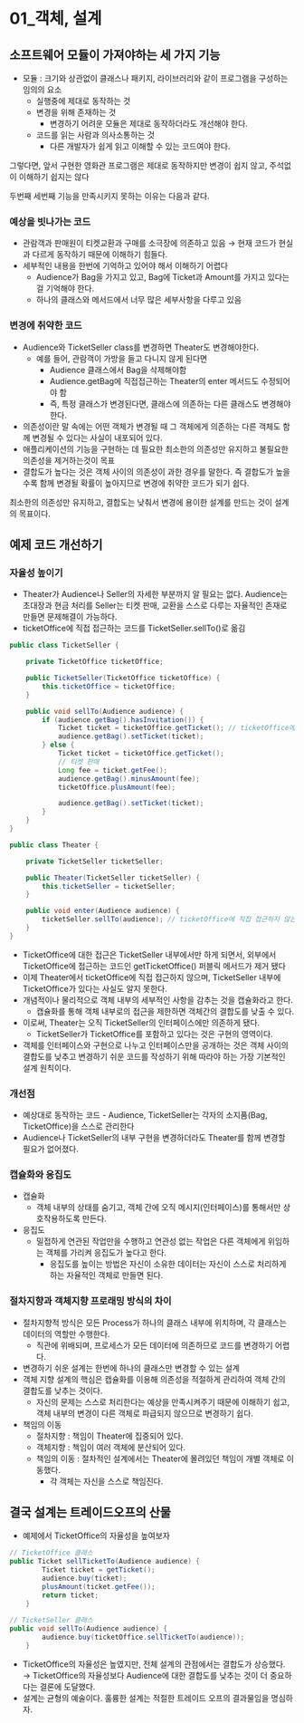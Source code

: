 # 01_객체, 설계

## 소프트웨어 모듈이 가져야하는 세 가지 기능

- 모듈 : 크기와 상관없이 클래스나 패키지, 라이브러리와 같이 프로그램을 구성하는 임의의 요소
    - 실행중에 제대로 동작하는 것
    - 변경을 위해 존재하는 것
        - 변경하기 어려운 모듈은 제대로 동작하더라도 개선해야 한다.
    - 코드를 읽는 사람과 의사소통하는 것
        - 다른 개발자가 쉽게 읽고 이해할 수 있는 코드여야 한다.

그렇다면, 앞서 구현한 영화관 프로그램은 제대로 동작하지만 변경이 쉽지 않고, 주석없이 이해하기 쉽지는 않다

두번째 세번째 기능을 만족시키지 못하는 이유는 다음과 같다.

### 예상을 빗나가는 코드

- 관람객과 판매원이 티켓교환과 구매를 소극장에 의존하고 있음 → 현재 코드가 현실과 다르게 동작하기 때문에 이해하기 힘들다.
- 세부적인 내용을 한번에 기억하고 있어야 해서 이해하기 어렵다
    - Audience가 Bag을 가지고 있고, Bag에 Ticket과 Amount를 가지고 있다는 걸 기억해야 한다.
    - 하나의 클래스와 메서드에서 너무 많은 세부사항을 다루고 있음

### 변경에 취약한 코드

- Audience와 TicketSeller class를 변경하면 Theater도 변경해야한다.
    - 예를 들어, 관람객이 가방을 들고 다니지 않게 된다면
        - Audience 클래스에서 Bag을 삭제해야함
        - Audience.getBag에 직접접근하는 Theater의 enter 메서드도 수정되어야 함
        - 즉, 특정 클래스가 변경된다면, 클래스에 의존하는 다른 클래스도 변경해야 한다.
- 의존성이란 말 속에는 어떤 객체가 변경될 때 그 객체에게 의존하는 다른 객체도 함께 변경될 수 있다는 사실이 내포되어 있다.
- 애플리케이션의 기능을 구현하는 데 필요한 최소한의 의존성만 유지하고 불필요한 의존성을 제거하는것이 목표
- 결합도가 높다는 것은 객체 사이의 의존성이 과한 경우를 말한다. 즉 결합도가 높을 수록 함께 변경될 확률이 높아지므로 변경에 취약한 코드가 되기 쉽다.

최소한의 의존성만 유지하고, 결합도는 낮춰서 변경에 용이한 설계를 만드는 것이 설계의 목표이다.

## 예제 코드 개선하기

### 자율성 높이기

- Theater가 Audience나 Seller의 자세한 부분까지 알 필요는 없다. Audience는 초대장과 현금 처리를 Seller는 티켓 판매, 교환을 스스로 다루는 자율적인 존재로 만들면 문제해결이 가능하다.
- ticketOffice에 직접 접근하는 코드를 TicketSeller.sellTo()로 옮김

```java
public class TicketSeller {

    private TicketOffice ticketOffice;

    public TicketSeller(TicketOffice ticketOffice) {
        this.ticketOffice = ticketOffice;
    }

    public void sellTo(Audience audience) {
        if (audience.getBag().hasInvitation()) {
            Ticket ticket = ticketOffice.getTicket(); // ticketOffice에 대한 접근은 오직 TicketSeller 안에서만 존재하게 된다
            audience.getBag().setTicket(ticket);
        } else {
            Ticket ticket = ticketOffice.getTicket();
            // 티켓 판매
            Long fee = ticket.getFee();
            audience.getBag().minusAmount(fee);
            ticketOffice.plusAmount(fee);

            audience.getBag().setTicket(ticket);
        }
    }
}

public class Theater {

    private TicketSeller ticketSeller;

    public Theater(TicketSeller ticketSeller) {
        this.ticketSeller = ticketSeller;
    }

    public void enter(Audience audience) {
        ticketSeller.sellTo(audience); // ticketOffice에 직접 접근하지 않는다.
    }
}
```

- TicketOffice에 대한 접근은 TicketSeller 내부에서만 하게 되면서, 외부에서 TicketOffice에 접근하는 코드인 getTicketOffice() 퍼블릭 메서드가 제거 됐다
- 이제 Theater에서 ticketOffice에 직접 접근하지 않으며, TicketSeller 내부에 TicketOffice가 있다는 사실도 알지 못한다.
- 개념적이나 물리적으로 객체 내부의 세부적인 사항을 감추는 것을 캡슐화라고 한다.
    - 캡슐화를 통해 객체 내부로의 접근을 제한하면 객체간의 결합도를 낮출 수 있다.
- 이로써, Theater는 오직 TicketSeller의 인터페이스에만  의존하게 됐다.
    - TicketSeller가 TicketOffice를 포함하고 있다는 것은 구현의 영역이다.
- 객체를 인터페이스와 구현으로 나누고 인터페이스만을 공개하는 것은 객체 사이의 결합도를 낮추고 변경하기 쉬운 코드를 작성하기 위해 따라야 하는 가장 기본적인 설계 원칙이다.

### 개선점

- 예상대로 동작하는 코드 - Audience, TicketSeller는 각자의 소지품(Bag, TicketOffice)을 스스로 관리한다
- Audience나 TicketSeller의 내부 구현을 변경하더라도 Theater를 함께 변경할 필요가 없어졌다.

### 캡슐화와 응집도

- 캡슐화
    - 객체 내부의 상태를 숨기고, 객체 간에 오직 메시지(인터페이스)를 통해서만 상호작용하도록 만든다.
- 응집도
    - 밀접하게 연관된 작업만을 수행하고 연관성 없는 작업은 다른 객체에게 위임하는 객체를 가리켜 응집도가 높다고 한다.
        - 응집도를 높이는 방법은 자신이 소유한 데이터는 자신이 스스로 처리하게 하는 자율적인 객체로 만들면 된다.

### 절차지향과 객체지향 프로래밍 방식의 차이

- 절차지향적 방식은 모든 Process가 하나의 클래스 내부에 위치하며, 각 클래스는 데이터의 역할만 수행한다.
    - 직관에 위배되며, 프로세스가 모든 데이터에 의존하므로 코드를 변경하기 어렵다.
- 변경하기 쉬운 설계는 한번에 하나의 클래스만 변경할 수 있는 설계
- 객체 지향 설계의 핵심은 캡슐화를 이용해 의존성을 적절하게 관리하여 객체 간의 결합도를 낮추는 것이다.
    - 자신의 문제는 스스로 처리한다는 예상을 만족시켜주기 때문에 이해하기 쉽고, 객체 내부의 변경이 다른 객체로 파급되지 않으므로 변경하기 쉽다.
- 책임의 이동
    - 절차지향 : 책임이 Theater에 집중되어 있다.
    - 객체지향 : 책임이 여러 객체에 분산되어 있다.
    - 책임의 이동 : 절차적인 설계에서는 Theater에 몰려있던 책임이 개별 객체로 이동했다.
        - 각 객체는 자신을 스스로 책임진다.

## 결국 설계는 트레이드오프의 산물

- 예제에서 TicketOffice의 자율성을 높여보자

```java
// TicketOffice 클래스
public Ticket sellTicketTo(Audience audience) {
        Ticket ticket = getTicket();
        audience.buy(ticket);
        plusAmount(ticket.getFee());
        return ticket;
    }
    
// TicketSeller 클래스
public void sellTo(Audience audience) {
        audience.buy(ticketOffice.sellTicketTo(audience));
    }
```

- TicketOffice의 자율성은 높였지만, 전체 설계의 관점에서는 결합도가 상승했다. → TicketOffice의 자율성보다 Audience에 대한 결합도를 낮추는 것이 더 중요하다는 결론에 도달했다.
- 설계는 균형의 예술이다. 훌륭한 설계는 적절한 트레이드 오프의 결과물임을 명심하자.

